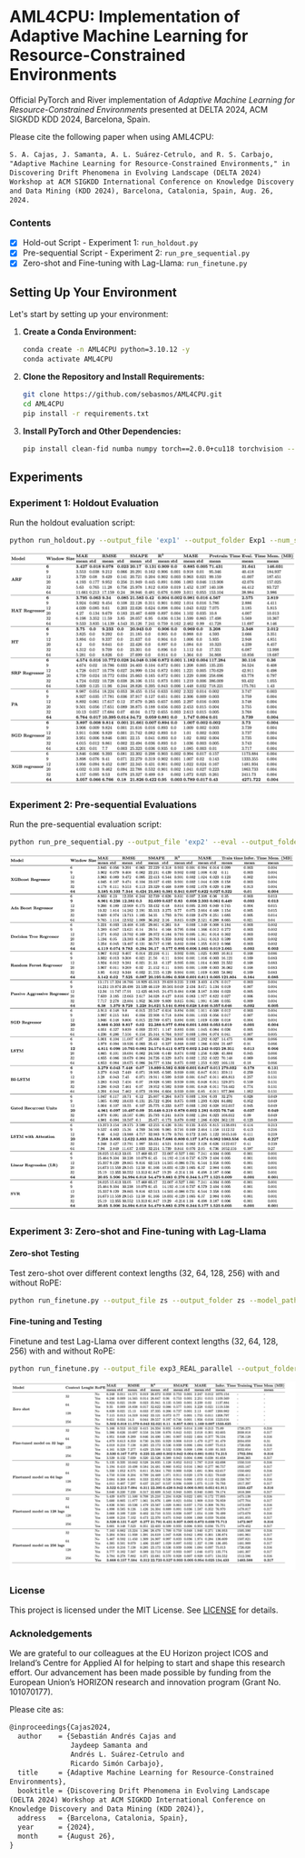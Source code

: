 # AML4CPU: Implementation of Adaptive Machine Learning for Resource-Constrained Environments

Official PyTorch and River implementation of *Adaptive Machine Learning for Resource-Constrained Environments* presented at DELTA 2024, ACM SIGKDD KDD 2024, Barcelona, Spain.

Please cite the following paper when using AML4CPU:
```
S. A. Cajas, J. Samanta, A. L. Suárez-Cetrulo, and R. S. Carbajo, "Adaptive Machine Learning for Resource-Constrained Environments," in Discovering Drift Phenomena in Evolving Landscape (DELTA 2024) Workshop at ACM SIGKDD International Conference on Knowledge Discovery and Data Mining (KDD 2024), Barcelona, Catalonia, Spain, Aug. 26, 2024.
```

### Contents

- [x] Hold-out Script - Experiment 1: `run_holdout.py`
- [x] Pre-sequential Script - Experiment 2: `run_pre_sequential.py`
- [x] Zero-shot and Fine-tuning with Lag-Llama: `run_finetune.py`

## Setting Up Your Environment

Let's start by setting up your environment:

1. **Create a Conda Environment:**
   ```bash
   conda create -n AML4CPU python=3.10.12 -y
   conda activate AML4CPU
   ```
2. **Clone the Repository and Install Requirements:**
   ```bash
   git clone https://github.com/sebasmos/AML4CPU.git
   cd AML4CPU
   pip install -r requirements.txt
   ```

3. **Install PyTorch and Other Dependencies:**
   ```bash
   pip install clean-fid numba numpy torch==2.0.0+cu118 torchvision --force-reinstall --extra-index-url https://download.pytorch.org/whl/cu118
   ```

## Experiments

### Experiment 1: Holdout Evaluation

Run the holdout evaluation script:
```bash
python run_holdout.py --output_file 'exp1' --output_folder Exp1 --num_seeds 20
```

![exp1](https://github.com/sebasmos/AML4CPU/blob/main/data/exp1.png)

### Experiment 2: Pre-sequential Evaluations

Run the pre-sequential evaluation script:
```bash
python run_pre_sequential.py --output_file 'exp2' --eval --output_folder Exp2 --num_seeds 20
```

![exp2](https://github.com/sebasmos/AML4CPU/blob/main/data/exp2.png)



### Experiment 3: Zero-shot and Fine-tuning with Lag-Llama

#### Zero-shot Testing

Test zero-shot over different context lengths (32, 64, 128, 256) with and without RoPE:
```bash
python run_finetune.py --output_file zs --output_folder zs --model_path ./models/lag_llama_models/lag-llama.ckpt --eval_multiple_zero_shot --max_epochs 50 --num_seeds 20
```

#### Fine-tuning and Testing

Finetune and test Lag-Llama over different context lengths (32, 64, 128, 256) with and without RoPE:
```bash
python run_finetune.py --output_file exp3_REAL_parallel --output_folder Exp3 --model_path ./models/lag_llama_models/lag-llama.ckpt --max_epochs 50 --num_seeds 20 --eval_multiple
```

![exp3](https://github.com/sebasmos/AML4CPU/blob/main/data/exp3.png)



### License

This project is licensed under the MIT License. See [LICENSE](LICENSE) for details.

### Acknoledgements

We are grateful to our colleagues at the EU Horizon project ICOS and Ireland’s Centre for Applied AI for helping to start and shape this research effort. Our advancement has been made possible by funding from the European Union’s HORIZON research and innovation program (Grant No. 101070177).

Please cite as:

```
@inproceedings{Cajas2024,
  author    = {Sebastián Andrés Cajas and
               Jaydeep Samanta and
               Andrés L. Suárez-Cetrulo and
               Ricardo Simón Carbajo},
  title     = {Adaptive Machine Learning for Resource-Constrained Environments},
  booktitle = {Discovering Drift Phenomena in Evolving Landscape (DELTA 2024) Workshop at ACM SIGKDD International Conference on Knowledge Discovery and Data Mining (KDD 2024)},
  address   = {Barcelona, Catalonia, Spain},
  year      = {2024},
  month     = {August 26},
}
```
